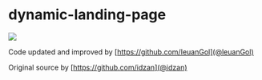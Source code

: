 # dynamic-landing-page

![](https://lots-of-pineapple-pizza.is-inside.me/HGLjyi8F.gif)

Code updated and improved by [https://github.com/IeuanGol](@leuanGol)

Original source by [https://github.com/idzan](@idzan)
